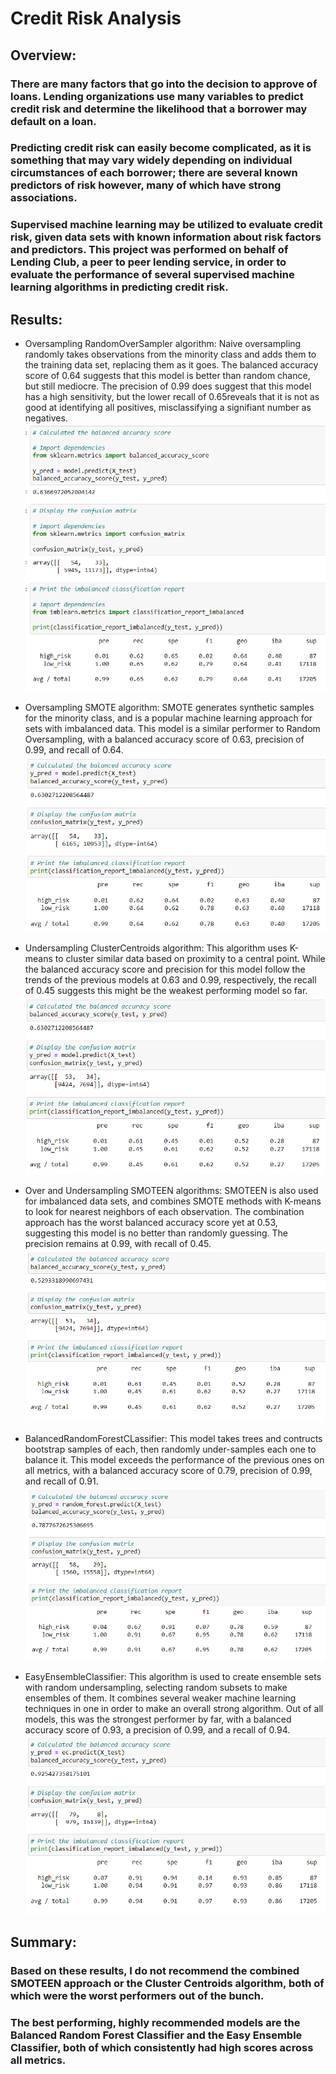 # Credit Risk Analysis

## Overview: 

### There are many factors that go into the decision to approve of loans. Lending organizations use many variables to predict credit risk and determine the likelihood that a borrower may default on a loan. 

### Predicting credit risk can easily become complicated, as it is something that may vary widely depending on individual circumstances of each borrower; there are several known predictors of risk however, many of which have strong associations.

### Supervised machine learning may be utilized to evaluate credit risk, given data sets with known information about risk factors and predictors. This project was performed on behalf of Lending Club, a peer to peer lending service, in order to evaluate the performance of several supervised machine learning algorithms in predicting credit risk. 

## Results: 

* Oversampling RandomOverSampler algorithm: Naive oversampling randomly takes observations from the minority class and adds them to the training data set, replacing them as it goes. The balanced accuracy score of 0.64 suggests that this model is better than random chance, but still mediocre. The precision of 0.99 does suggest that this model has a high sensitivity, but the lower recall of 0.65reveals that it is not as good at identifying all positives, misclassifying a signifiant number as negatives.  
![Image 1](https://github.com/elissewright/Credit_Risk_Analysis/blob/main/Images/1.png)

* Oversampling SMOTE algorithm: SMOTE generates synthetic samples for the minority class, and is a popular machine learning approach for sets with imbalanced data. This model is a similar performer to Random Oversampling, with a balanced accuracy score of 0.63, precision of 0.99, and recall of 0.64.
![Image 2](https://github.com/elissewright/Credit_Risk_Analysis/blob/main/Images/2.png)

* Undersampling ClusterCentroids algorithm: This algorithm uses K-means to cluster similar data based on proximity to a central point. While the balanced accuracy score and precision for this model follow the trends of the previous models at 0.63 and 0.99, respectively, the recall of 0.45 suggests this might be the weakest performing model so far.  
![Image 3](https://github.com/elissewright/Credit_Risk_Analysis/blob/main/Images/3.png)

* Over and Undersampling SMOTEEN algorithms: SMOTEEN is also used for imbalanced data sets, and combines SMOTE methods with K-means to look for nearest neighbors of each observation. The combination approach has the worst balanced accuracy score yet at 0.53, suggesting this model is no better than randomly guessing. The precision remains at 0.99, with recall of 0.45. 
![Image 4](https://github.com/elissewright/Credit_Risk_Analysis/blob/main/Images/4.png)

* BalancedRandomForestCLassifier: This model takes trees and contructs bootstrap samples of each, then randomly under-samples each one to balance it. This model exceeds the performance of the previous ones on all metrics, with a balanced accuracy score of 0.79, precision of 0.99, and recall of 0.91. 
![Image 5](https://github.com/elissewright/Credit_Risk_Analysis/blob/main/Images/5.png)

* EasyEnsembleClassifier: This algorithm is used to create ensemble sets with random undersampling, selecting random subsets to make ensembles of them. It combines several weaker machine learning techniques in one in order to make an overall strong algorithm. Out of all models, this was the strongest performer by far, with a balanced accuracy score of 0.93, a precision of 0.99, and a recall of 0.94. 
![Image 6](https://github.com/elissewright/Credit_Risk_Analysis/blob/main/Images/6.png)

## Summary: 

### Based on these results, I do not recommend the combined SMOTEEN approach or the Cluster Centroids algorithm, both of which were the worst performers out of the bunch. 

### The best performing, highly recommended models are the Balanced Random Forest Classifier and the Easy Ensemble Classifier, both of which consistently had high scores across all metrics.


